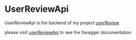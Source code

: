 # UserReviewApi

UserReviewApi is the backend of my project [userReview](https://github.com/pierreEdimo/UserReviews)

please visit [userReviewApi](https://userreview.azurewebsites.net/) to see the Swagger documentation
